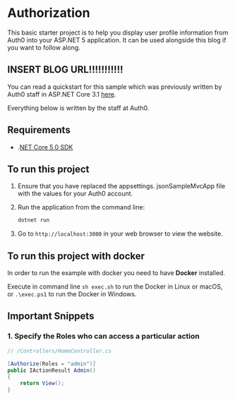 # Authorization

This basic starter project is to help you display user profile information from Auth0 into your ASP.NET 5 application. It can be used alongside this blog if you want to follow along. 

## INSERT BLOG URL!!!!!!!!!!!

You can read a quickstart for this sample which was previously written by Auth0 staff in ASP.NET Core 3.1 [here](https://auth0.com/docs/quickstart/webapp/aspnet-core-3/03-authorization). 

Everything below is written by the staff at Auth0.

## Requirements

* .[NET Core 5.0 SDK](https://www.microsoft.com/net/download/core)

## To run this project

1. Ensure that you have replaced the appsettings. jsonSampleMvcApp file with the values for your Auth0 account.

2. Run the application from the command line:

    ```bash
    dotnet run
    ```

3. Go to `http://localhost:3000` in your web browser to view the website.

## To run this project with docker

In order to run the example with docker you need to have **Docker** installed.

Execute in command line `sh exec.sh` to run the Docker in Linux or macOS, or `.\exec.ps1` to run the Docker in Windows.


## Important Snippets

### 1. Specify the Roles who can access a particular action

```csharp
// /Controllers/HomeController.cs

[Authorize(Roles = "admin")]
public IActionResult Admin()
{
    return View();
}
```

